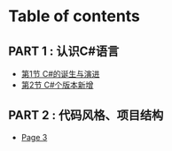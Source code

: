 # Table of contents

## PART 1 : 认识C#语言 <a href="#part-1" id="part-1"></a>

* [第1节 C#的诞生与演进](README.md)
* [第2节 C#个版本新增](part-1/di-2-jie-cge-ban-ben-xin-zeng.md)

## PART 2 : 代码风格、项目结构 <a href="#part-2" id="part-2"></a>

* [Page 3](part-2/page-3.md)
